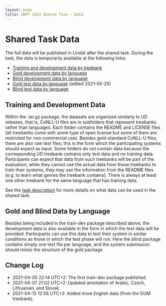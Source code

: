 ```yaml
---
layout: page
title: IWPT 2021 Shared Task – Data
---
```


# Shared Task Data

<!-- MODIFY AND UNCOMMENT THIS AFTER THE TASK WHEN THE DATA IS PUBLISHED

The training, development and evaluation data sets that were used in the
shared task are now publicly available for download in
[Lindat](http://hdl.handle.net/11234/1-3238). The package also includes
scripts used during the shared task by the organizing team, as well as
the primary submissions (parsed data) of each participating team.

TAKE THE BELOW TEXT OUT AFTER THE TASK -->

The full data will be published in Lindat after the shared task.
During the task, the data is temporarily available at the following links:

* [Training and development data by treebank](https://ufal.mff.cuni.cz/~zeman/soubory/iwpt2021-train-dev.tgz)
* [Gold development data by language](https://ufal.mff.cuni.cz/~zeman/soubory/iwpt2021-dev-gold.tgz)
* [Blind development data by language](https://ufal.mff.cuni.cz/~zeman/soubory/iwpt2021-dev-blind.tgz)
* [Gold test data by language](https://ufal.mff.cuni.cz/~zeman/soubory/iwpt2021-test-gold.tgz) (added 2021-05-25)
* [Blind test data by language](http://ufal.mff.cuni.cz/~zeman/soubory/iwpt2021-test-blind.tgz)

## Training and Development Data

Within the .tar.gz package, the datasets are organized similarly to UD
releases, that is, CoNLL-U files are in subfolders that represent treebanks
rather than languages. Each folder contains the README and LICENSE files
(all treebanks come with some type of open license but some of them are
restricted for non-commercial use). Besides gold-standard CoNLL-U files,
there are also raw text files; this is the form which the participating
systems should expect as input. Some folders do not contain data because
the corresponding UD treebank contains only test data and no training
data. Participants can expect that data from such treebanks will be part
of the evaluation; while they cannot use the actual data from those treebanks
to train their systems, they may use the information from the README files (e.g. to learn what
genres the treebank contains). There is always at least one other treebank
for the same language that has training data.

See the [task description](task_and_evaluation.html) for more details on
what data can be used in the shared task.

## Gold and Blind Data by Language

Besides being included in the train-dev package described above, the development
data is also available in the form in which the test data will be provided.
Participants can use this data to test their system in similar conditions as
those in which the test phase will run. Here the blind package contains simply
one text file per language, and the system submission should mimic the structure
of the gold package.

## Change Log

* 2021-04-05 22:14 UTC+2: The first train-dev package published.
* 2021-04-07 21:02 UTC+2: Updated annotation of Arabic, Czech, Lithuanian, and Slovak.
* 2021-04-12 12:58 UTC+2: Added more English data (from the GUM treebank).
